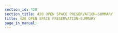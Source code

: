 ```yaml
---
section_id: 420
section_title: 420 OPEN SPACE PRESERVATION—SUMMARY
title: 420 OPEN SPACE PRESERVATION—SUMMARY
page_in_manual: 
---
```

